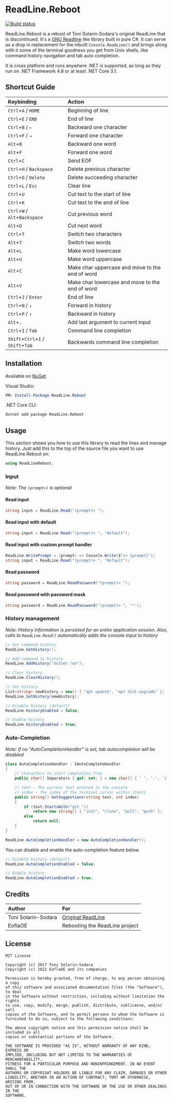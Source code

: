 # ReadLine.Reboot

[![Build status](https://ci.appveyor.com/api/projects/status/twc6ovqb6cc8s184?svg=true)](https://ci.appveyor.com/project/EoflaOE/readline-reboot)

ReadLine.Reboot is a reboot of Toni Solarin-Sodara's original ReadLine that is discontinued. It's a [GNU Readline](https://en.wikipedia.org/wiki/GNU_Readline) like library built in pure C#. It can serve as a drop in replacement for the inbuilt `Console.ReadLine()` and brings along with it some of the terminal goodness you get from Unix shells, like command history navigation and tab auto completion.

It is cross platform and runs anywhere .NET is supported, as long as they run on .NET Framework 4.8 or at least .NET Core 3.1.

## Shortcut Guide

| Keybinding                         | Action                                          |
|:-----------------------------------|:------------------------------------------------|
| `Ctrl`+`A` / `HOME`                | Beginning of line                               |
| `Ctrl`+`E` / `END`                 | End of line                                     |
| `Ctrl`+`B` / `←`                   | Backward one character                          |
| `Ctrl`+`F` / `→`                   | Forward one character                           |
| `Alt`+`B`                          | Backward one word                               |
| `Alt`+`F`                          | Forward one word                                |
| `Ctrl`+`C`                         | Send EOF                                        |
| `Ctrl`+`H` / `Backspace`           | Delete previous character                       |
| `Ctrl`+`D` / `Delete`              | Delete succeeding character                     |
| `Ctrl`+`L` / `Esc`                 | Clear line                                      |
| `Ctrl`+`U`                         | Cut text to the start of line                   |
| `Ctrl`+`K`                         | Cut text to the end of line                     |
| `Ctrl`+`W` / `Alt`+`Backspace`     | Cut previous word                               |
| `Alt`+`D`                          | Cut next word                                   |
| `Ctrl`+`T`                         | Switch two characters                           |
| `Alt`+`T`                          | Switch two words                                |
| `Alt`+`L`                          | Make word lowercase                             |
| `Alt`+`U`                          | Make word uppercase                             |
| `Alt`+`C`                          | Make char uppercase and move to the end of word |
| `Alt`+`V`                          | Make char lowercase and move to the end of word |
| `Ctrl`+`J` / `Enter`               | End of line                                     |
| `Ctrl`+`N` / `↓`                   | Forward in history                              |
| `Ctrl`+`P` / `↑`                   | Backward in history                             |
| `Alt`+`.`                          | Add last argument to current input              |
| `Ctrl`+`I` / `Tab`                 | Command line completion                         |
| `Shift`+`Ctrl`+`I` / `Shift`+`Tab` | Backwards command line completion               |

## Installation

Available on [NuGet](https://www.nuget.org/packages/ReadLine.Reboot/)

Visual Studio:

```powershell
PM> Install-Package ReadLine.Reboot
```

.NET Core CLI:

```bash
dotnet add package ReadLine.Reboot
```

## Usage

This section shows you how to use this library to read the lines and manage history. Just add this to the top of the source file you want to use ReadLine.Reboot on:

```csharp
using ReadLineReboot;
```

### Input

_Note: The `(prompt>)` is  optional_

#### Read input

```csharp
string input = ReadLine.Read("(prompt)> ");
```

#### Read input with default

```csharp
string input = ReadLine.Read("(prompt)> ", "default");
```

#### Read input with custom prompt handler

```csharp
ReadLine.WritePrompt = (prompt) => Console.Write($">> {prompt}");
string input = ReadLine.Read("(prompt)> ", "default");
```

#### Read password

```csharp
string password = ReadLine.ReadPassword("(prompt)> ");
```

#### Read password with password mask

```csharp
string password = ReadLine.ReadPassword("(prompt)> ", '*');
```

### History management

_Note: History information is persisted for an entire application session. Also, calls to `ReadLine.Read()` automatically adds the console input to history_

```csharp
// Get command history
ReadLine.GetHistory();

// Add command to history
ReadLine.AddHistory("dotnet run");

// Clear history
ReadLine.ClearHistory();

// Set history
List<string> newHistory = new() { "apt update", "apt dist-upgrade" };
ReadLine.SetHistory(newHistory);

// Disable history (default)
ReadLine.HistoryEnabled = false;

// Enable history
ReadLine.HistoryEnabled = true;
```

### Auto-Completion

_Note: If no "AutoCompletionHandler" is set, tab autocompletion will be disabled_

```csharp
class AutoCompletionHandler : IAutoCompleteHandler
{
    // characters to start completion from
    public char[] Separators { get; set; } = new char[] { ' ', '.', '/' };

    // text - The current text entered in the console
    // index - The index of the terminal cursor within {text}
    public string[] GetSuggestions(string text, int index)
    {
        if (text.StartsWith("git "))
            return new string[] { "init", "clone", "pull", "push" };
        else
            return null;
    }
}

ReadLine.AutoCompletionHandler = new AutoCompletionHandler();
```

You can disable and enable the auto-completion feature below.

```csharp
// Disable history (default)
ReadLine.AutoCompletionEnabled = false;

// Enable history
ReadLine.AutoCompletionEnabled = true;
```

## Credits

| Author              | For                                                      |
|:--------------------|:---------------------------------------------------------|
| Toni Solarin-Sodara | [Original ReadLine](https://github.com/tonerdo/readline) |
| EoflaOE             | Rebooting the ReadLine project                           |

## License

```
MIT License

Copyright (c) 2017 Toni Solarin-Sodara
Copyright (c) 2022 EoflaOE and its companies

Permission is hereby granted, free of charge, to any person obtaining a copy
of this software and associated documentation files (the "Software"), to deal
in the Software without restriction, including without limitation the rights
to use, copy, modify, merge, publish, distribute, sublicense, and/or sell
copies of the Software, and to permit persons to whom the Software is
furnished to do so, subject to the following conditions:

The above copyright notice and this permission notice shall be included in all
copies or substantial portions of the Software.

THE SOFTWARE IS PROVIDED "AS IS", WITHOUT WARRANTY OF ANY KIND, EXPRESS OR
IMPLIED, INCLUDING BUT NOT LIMITED TO THE WARRANTIES OF MERCHANTABILITY,
FITNESS FOR A PARTICULAR PURPOSE AND NONINFRINGEMENT. IN NO EVENT SHALL THE
AUTHORS OR COPYRIGHT HOLDERS BE LIABLE FOR ANY CLAIM, DAMAGES OR OTHER
LIABILITY, WHETHER IN AN ACTION OF CONTRACT, TORT OR OTHERWISE, ARISING FROM,
OUT OF OR IN CONNECTION WITH THE SOFTWARE OR THE USE OR OTHER DEALINGS IN THE
SOFTWARE.
```
